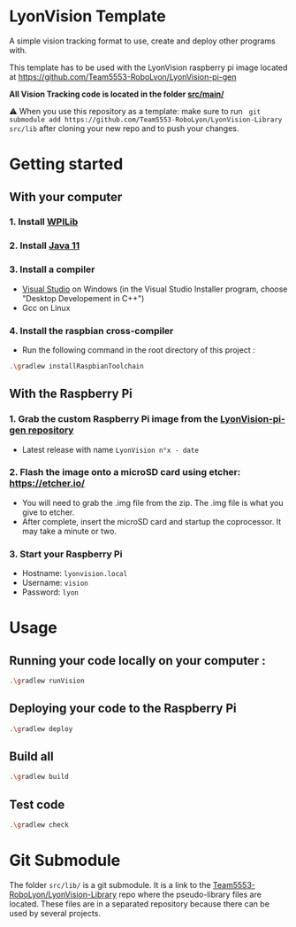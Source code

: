 # LyonVision Template

A simple vision tracking format to use, create and deploy other programs with.

This template has to be used with the LyonVision raspberry pi image located at https://github.com/Team5553-RoboLyon/LyonVision-pi-gen

**All Vision Tracking code is located in the folder [src/main/](src/main)**

:warning: When you use this repository as a template: make sure to run ` git submodule add https://github.com/Team5553-RoboLyon/LyonVision-Library src/lib` after cloning your new repo and to push your changes.

# Getting started

## With your computer

### 1. Install [WPILib](https://github.com/wpilibsuite/allwpilib/releases)

### 2. Install [Java 11](https://www.oracle.com/technetwork/java/javase/downloads/jdk11-downloads-5066655.html)

### 3. Install a compiler
  - [Visual Studio](https://visualstudio.microsoft.com/fr/downloads/) on Windows (in the Visual Studio Installer program, choose "Desktop Developement in C++")
  - Gcc on Linux

### 4. Install the raspbian cross-compiler
  - Run the following command in the root directory of this project :
  ```bash
  .\gradlew installRaspbianToolchain
  ```


## With the Raspberry Pi

### 1. Grab the custom Raspberry Pi image from the [LyonVision-pi-gen repository](https://github.com/Team5553-RoboLyon/LyonVision-pi-gen/releases)
  - Latest release with name `LyonVision n°x - date`

### 2. Flash the image onto a microSD card using etcher: https://etcher.io/
  - You will need to grab the .img file from the zip. The .img file is what you give to etcher.
  - After complete, insert the microSD card and startup the coprocessor. It may take a minute or two.

### 3. Start your Raspberry Pi
  - Hostname: `lyonvision.local`
  - Username: `vision`
  - Password: `lyon`



# Usage

## Running your code locally on your computer :
```bash
.\gradlew runVision
```

## Deploying your code to the Raspberry Pi
```bash
.\gradlew deploy
```

## Build all
```bash
.\gradlew build
```

## Test code
```bash
.\gradlew check
```


# Git Submodule

The folder `src/lib/` is a git submodule. It is a link to the [Team5553-RoboLyon/LyonVision-Library](https://github.com/Team5553-RoboLyon/LyonVision-Library) repo where the pseudo-library files are located. These files are in a separated repository because there can be used by several projects.
